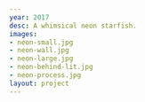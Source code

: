 ```yaml
---
year: 2017
desc: A whimsical neon starfish.
images:
- neon-small.jpg
- neon-wall.jpg
- neon-large.jpg
- neon-behind-lit.jpg
- neon-process.jpg
layout: project
---
```

